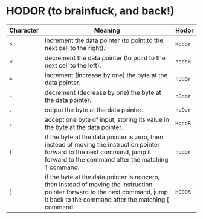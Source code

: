 HODOR (to brainfuck, and back!)
===============================

| Character | Meaning | Hodor |
|-----------|---------|-------|
| ```>```   | increment the data pointer (to point to the next cell to the right). | ```Hodor``` |
| ```<```   | decrement the data pointer (to point to the next cell to the left). | ```hodoR``` |
| ```+```   | increment (increase by one) the byte at the data pointer. | ```hodOr``` |
| ```-```   | decrement (decrease by one) the byte at the data pointer. | ```hOdor``` |
| ```.```   | output the byte at the data pointer. | ```hoDor``` |
| ```,```   | accept one byte of input, storing its value in the byte at the data pointer. |  ```HodoR``` |
| ```[```   | if the byte at the data pointer is zero, then instead of moving the instruction pointer forward to the next command, jump it forward to the command after the matching ```]``` command. | ```hodor``` |
| ```]```   | if the byte at the data pointer is nonzero, then instead of moving the instruction pointer forward to the next command, jump it back to the command after the matching [ command. | ```HODOR``` |
